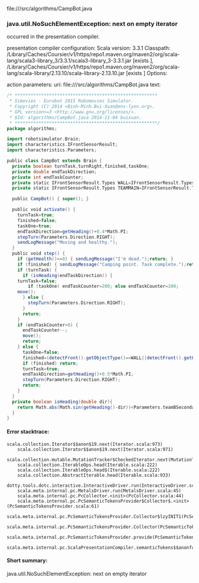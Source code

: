 file://<WORKSPACE>/src/algorithms/CampBot.java
### java.util.NoSuchElementException: next on empty iterator

occurred in the presentation compiler.

presentation compiler configuration:
Scala version: 3.3.1
Classpath:
<HOME>/Library/Caches/Coursier/v1/https/repo1.maven.org/maven2/org/scala-lang/scala3-library_3/3.3.1/scala3-library_3-3.3.1.jar [exists ], <HOME>/Library/Caches/Coursier/v1/https/repo1.maven.org/maven2/org/scala-lang/scala-library/2.13.10/scala-library-2.13.10.jar [exists ]
Options:



action parameters:
uri: file://<WORKSPACE>/src/algorithms/CampBot.java
text:
```scala
/* ******************************************************
 * Simovies - Eurobot 2015 Robomovies Simulator.
 * Copyright (C) 2014 <Binh-Minh.Bui-Xuan@ens-lyon.org>.
 * GPL version>=3 <http://www.gnu.org/licenses/>.
 * $Id: algorithms/CampBot.java 2014-11-04 buixuan.
 * ******************************************************/
package algorithms;

import robotsimulator.Brain;
import characteristics.IFrontSensorResult;
import characteristics.Parameters;

public class CampBot extends Brain {
  private boolean turnTask,turnRight,finished,taskOne;
  private double endTaskDirection;
  private int endTaskCounter;
  private static IFrontSensorResult.Types WALL=IFrontSensorResult.Types.WALL;
  private static IFrontSensorResult.Types TEAMMAIN=IFrontSensorResult.Types.TeamMainBot;

  public CampBot() { super(); }

  public void activate() {
    turnTask=true;
    finished=false;
    taskOne=true;
    endTaskDirection=getHeading()+0.4*Math.PI;
    stepTurn(Parameters.Direction.RIGHT);
    sendLogMessage("Moving and healthy.");
  }
  public void step() {
    if (getHealth()<=0) { sendLogMessage("I'm dead.");return; }
    if (finished) { sendLogMessage("Camping point. Task complete.");return; }
    if (turnTask) {
      if (isHeading(endTaskDirection)) {
	turnTask=false;
        if (taskOne) endTaskCounter=200; else endTaskCounter=100;
	move();
      } else {
        stepTurn(Parameters.Direction.RIGHT);
      }
      return;
    }
    if (endTaskCounter>0) {
      endTaskCounter--;
      move();
      return;
    } else {
      taskOne=false;
      finished=(detectFront().getObjectType()==WALL||detectFront().getObjectType()==TEAMMAIN);
      if (finished) return;
      turnTask=true;
      endTaskDirection=getHeading()+0.5*Math.PI;
      stepTurn(Parameters.Direction.RIGHT);
      return;
    }
  }
  private boolean isHeading(double dir){
    return Math.abs(Math.sin(getHeading()-dir))<Parameters.teamBSecondaryBotStepTurnAngle;
  }
}

```



#### Error stacktrace:

```
scala.collection.Iterator$$anon$19.next(Iterator.scala:973)
	scala.collection.Iterator$$anon$19.next(Iterator.scala:971)
	scala.collection.mutable.MutationTracker$CheckedIterator.next(MutationTracker.scala:76)
	scala.collection.IterableOps.head(Iterable.scala:222)
	scala.collection.IterableOps.head$(Iterable.scala:222)
	scala.collection.AbstractIterable.head(Iterable.scala:933)
	dotty.tools.dotc.interactive.InteractiveDriver.run(InteractiveDriver.scala:168)
	scala.meta.internal.pc.MetalsDriver.run(MetalsDriver.scala:45)
	scala.meta.internal.pc.PcCollector.<init>(PcCollector.scala:44)
	scala.meta.internal.pc.PcSemanticTokensProvider$Collector$.<init>(PcSemanticTokensProvider.scala:61)
	scala.meta.internal.pc.PcSemanticTokensProvider.Collector$lzyINIT1(PcSemanticTokensProvider.scala:61)
	scala.meta.internal.pc.PcSemanticTokensProvider.Collector(PcSemanticTokensProvider.scala:61)
	scala.meta.internal.pc.PcSemanticTokensProvider.provide(PcSemanticTokensProvider.scala:90)
	scala.meta.internal.pc.ScalaPresentationCompiler.semanticTokens$$anonfun$1(ScalaPresentationCompiler.scala:109)
```
#### Short summary: 

java.util.NoSuchElementException: next on empty iterator